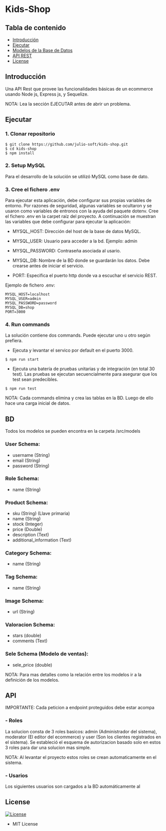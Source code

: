 # Kids-Shop

## Tabla de contenido

- [Introducción](#introducción)
- [Ejecutar](#ejecutar)
- [Modelos de la Base de Datos](#bd)
- [API REST](#apit)
- [License](#license)

## Introducción

Una API Rest que provee las funcionalidades básicas de un ecommerce usando Node js, Express js, y Sequelize.

NOTA: Lea la sección EJECUTAR antes de abrir un problema.

## Ejecutar

### 1. Clonar repositorio


```
$ git clone https://github.com/julio-soft/kids-shop.git
$ cd kids-shop
$ npm install
```

### 2. Setup MySQL

Para el desarrollo de la solución se utilizó MySQL como base de dato.

### 3. Cree el fichero .env

Para ejecutar esta aplicación, debe configurar sus propias variables de entorno. Por razones de seguridad, algunas variables se ocultaron y se usaron como variables de entronos con la ayuda del paquete dotenv. Cree el fichero .env en la carpet raíz del proyecto. A continuación se muestran las variables que debe configurar para ejecutar la aplicación:

- MYSQL_HOST: Dirección del host de la base de datos MySQL.

- MYSQL_USER: Usuario para acceder a la bd. Ejemplo: admin

- MYSQL_PASSWORD: Contraseña asociada al usario.

- MYSQL_DB: Nombre de la BD donde se guardarán los datos. Debe crearse antes de iniciar el servicio.

- PORT: Especifica el puerto http donde va a escuchar el servicio REST.

Ejemplo de fichero .env: 

```
MYSQL_HOST=localhost
MYSQL_USER=admin
MYSQL_PASSWORD=password
MYSQL_DB=shop
PORT=3000
```

### 4. Run commands
La solución contiene dos commands. Puede ejecutar uno u otro según prefiera.

- Ejecuta y levantar el servico por default en el puerto 3000.
```
$ npm run start
```

- Ejecuta una batería de pruebas unitarias y de integración (en total 30 test). Las pruebas se ejecutan secuencialmente para asegurar que los test sean predecibles.
```
$ npm run test
```

NOTA: Cada commands elimina y crea las tablas en la BD. Luego de ello hace una carga inicial de datos.

## BD

Todos los modelos se pueden encontra en la carpeta /src/models

### User Schema:

- username (String)
- email (String)
- password (String)

### Role Schema:

- name (String)

### Product Schema:

- sku (String) (Llave primaria)
- name (String)
- stock (Integer)
- price (Double)
- description (Text)
- additional_information (Text)

### Category Schema:

- name (String)

### Tag Schema:

- name (String) 

### Image Schema:

- url (String) 

### Valoracion Schema:

- stars (double) 
- comments (Text)

### Sele Schema (Modelo de ventas):

- sele_price (double)    

NOTA: Para mas detalles como la relación entre los modelos ir a la definición de los modelos.

## API

IMPORTANTE: Cada peticion a endpoint proteguidos debe estar acompa

### - Roles

La solucion consta de 3 roles basicos: admin (Administrador del sistema), moderator (El editor del ecommerce) y user (Son los clientes registrados en el sistema). Se estableció el esquema de autorizacion basado solo en estos 3 roles para dar una solucion mas simple. 

NOTA: Al levantar el proyecto estos roles se crean automaticamente en el sistema.

### - Usarios

Los siguientes usuarios son cargados a la BD automáticamente al 


## License

[![License](https://img.shields.io/:License-MIT-blue.svg?style=flat-square)](http://badges.mit-license.org)

- MIT License